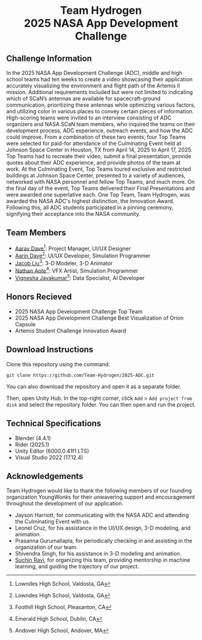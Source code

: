 <h1 align="center">
Team Hydrogen<br>
2025 NASA App Development Challenge
</h1>

## Challenge Information
In the 2025 NASA App Development Challenge (ADC), middle and high school teams had ten weeks to create a video showcasing their application accurately visualizing the environment and flight path of the Artemis II mission. Additional requirements included but were not limited to indicating which of SCaN’s antennas are available for spacecraft-ground communication, prioritizing these antennas while optimizing various factors, and utilizing color in various places to convey certain pieces of information. High-scoring teams were invited to an interview consisting of ADC organizers and NASA SCaN team members, who inquired the teams on their development process, ADC experience, outreach events, and how the ADC could improve. From a combination of these two events, four Top Teams were selected for paid-for attendance of the Culminating Event held at Johnson Space Center in Houston, TX from April 14, 2025 to April 17, 2025. Top Teams had to recreate their video, submit a final presentation, provide quotes about their ADC experience, and provide photos of the team at work. At the Culminating Event, Top Teams toured exclusive and restricted buildings at Johnson Space Center, presented to a variety of audiences, networked with NASA personnel and fellow Top Teams, and much more. On the final day of the event, Top Teams delivered their Final Presentations and were awarded one superlative each. One Top Team, Team Hydrogen, was awarded the NASA ADC's highest distinction, the Innovation Award. Following this, all ADC students participated in a pinning ceremony, signifying their acceptance into the NASA community.

## Team Members
- [Aarav Dave](https://github.com/aaravdave)[^1]: Project Manager, UI/UX Designer
- [Aarin Dave](https://github.com/aarindave)[^1]: UI/UX Developer, Simulation Programmer
- [Jacob Liu](https://github.com/Dancesthatbreak)[^2]: 3-D Modeler, 3-D Animator
- [Nathan Apte](https://github.com/Boomexe)[^3]: VFX Artist, Simulation Programmer
- [Vignesha Jayakumar](https://github.com/vigcode123)[^4]: Data Specialist, AI Developer

## Honors Recieved
- 2025 NASA App Development Challenge Top Team
- 2025 NASA App Development Challenge Best Visualization of Orion Capsule
- Artemis Student Challenge Innovation Award

## Download Instructions
Clone this repository using the command:
```commandline
git clone https://github.com/Team-Hydrogen/2025-ADC.git
```
You can also download the repository and open it as a separate folder.

Then, open Unity Hub. In the top-right corner, click `Add` > `Add project from disk` and select the repository folder. You can then open and run the project.

## Technical Specifications
- Blender (4.4.1)
- Rider (2025.1)
- Unity Editor (6000.0.41f1 LTS)
- Visual Studio 2022 (17.12.4)

## Acknowledgements
Team Hydrogen would like to thank the following members of our founding organization YoungWonks for their unwavering support and encouragement throughout the development of our application.
- Jayson Harriott, for communicating with the NASA ADC and attending the Culminating Event with us.
- Leonel Cruz, for his assistance in the UI/UX design, 3-D modeling, and animation.
- Prasanna Gurumallapla, for periodically checking in and assisting in the organization of our team.
- Shivendra Singh, for his assistance in 3-D modeling and animation.
- [Suchin Ravi](https://github.com/wonksknowsuchin), for organizing this team, providing mentorship in machine learning, and guiding the trajectory of our project.

[^1]: Lowndes High School, Valdosta, GA
[^2]: Foothill High School, Pleasanton, CA
[^3]: Emerald High School, Dublin, CA
[^4]: Andover High School, Andover, MA
